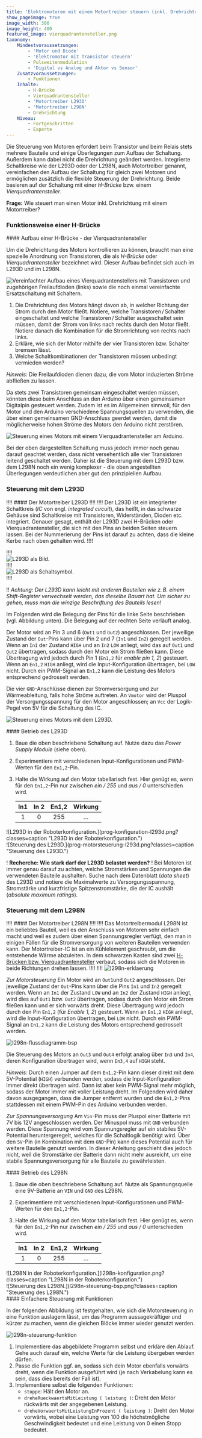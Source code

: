 ```yaml
---
title: 'Elektromotoren mit einem Motortreiber steuern (inkl. Drehrichtung)'
show_pageimage: true
image_width: 300
image_height: 400
featured_image: vierquadrantensteller.png
taxonomy:
    Mindestvoraussetzungen:
        - 'Motor und Diode'
        - 'Elektromotor mit Transistor steuern'
        - Pulsweitenmodulation
        - 'Digital vs Analog und Aktor vs Sensor'
    Zusatzvoraussetzungen:
        - Funktionen
    Inhalte:
        - H-Brücke
        - Vierquadrantensteller
        - 'Motortreiber L293D'
        - 'Motortreiber L298N'
        - Drehrichtung
    Niveau:
        - Fortgeschritten
        - Experte
---
```


Die Steuerung von Motoren erfordert beim Transistor und beim Relais stets mehrere Bauteile und einige Überlegungen zum Aufbau der Schaltung. Außerdem kann dabei nicht die Drehrichtung geändert werden. Integrierte Schaltkreise wie der L293D oder der L298N, auch Motortreiber genannt, vereinfachen den Aufbau der Schaltung für gleich zwei Motoren und ermöglichen zusätzlich die flexible Steuerung der Drehrichtung. Beide basieren auf der Schaltung mit einer *H-Brücke* bzw. einem *Vierquadrantensteller*.

**Frage:** Wie steuert man einen Motor inkl. Drehrichtung mit einem Motortreiber?

### Funktionsweise einer H-Brücke 

<div markdown="1" class="aufgabe">
#### Aufbau einer H-Brücke - der Vierquadrantensteller

Um die Drehrichtung des Motors kontrollieren zu können, braucht man eine spezielle Anordnung von Transistoren, die als *H-Brücke* oder *Vierquadrantensteller* bezeichnet wird. Dieser Aufbau befindet sich auch im L293D und im L298N.

![Vereinfachter Aufbau eines Vierquadrantenstellers mit Transistoren und zugehörigen Freilaufdioden (links) sowie die noch einmal vereinfachte Ersatzschaltung mit Schaltern.](vierquadrantensteller.png?lightbox=1024&resize=800&classes=caption "Vereinfachter Aufbau eines Vierquadrantenstellers mit Transistoren und zugehörigen Freilaufdioden (links) sowie die noch einmal vereinfachte Ersatzschaltung mit Schaltern.")

1.  Die Drehrichtung des Motors hängt davon ab, in welcher Richtung der Strom durch den Motor fließt. Notiere, welche Transistoren / Schalter eingeschaltet und welche Transistoren / Schalter ausgeschaltet sein müssen, damit der Strom von links nach rechts durch den Motor fließt. Notiere danach die Kombination für die Stromrichtung von rechts nach links.
2.  Erkläre, wie sich der Motor mithilfe der vier Transistoren bzw. Schalter bremsen lässt.
3.  Welche Schaltkombinationen der Transistoren müssen unbedingt vermieden werden?

*Hinweis:* Die Freilaufdioden dienen dazu, die vom Motor induzierten Ströme abfließen zu lassen.
</div>

Da stets zwei Transistoren gemeinsam eingeschaltet werden müssen, könnten diese beim Anschluss an den Arduino über einen gemeinsamen Digitalpin gesteuert werden. Zudem ist es im Allgemeinen sinnvoll, für den Motor und den Arduino verschiedene Spannungsquellen zu verwenden, die über einen gemeinsamen GND-Anschluss geerdet werden, damit die möglicherweise hohen Ströme des Motors den Arduino nicht zerstören.

![Steuerung eines Motors mit einem Vierquadrantensteller am Arduino.](vierquadrantensteller-an-arduino.png?lightbox=1024&resize=800&classes=caption "Steuerung eines Motors mit einem Vierquadrantensteller am Arduino.")

Bei der oben dargestellten Schaltung muss jedoch immer noch genau darauf geachtet werden, dass nicht versehentlich alle vier Transistoren leitend geschaltet werden. Daher ist die Steuerung mit dem L293D bzw. dem L298N noch ein wenig komplexer - die oben angestellten Überlegungen verdeutlichen aber gut den prinzipiellen Aufbau.

### Steuerung mit dem L293D

!!!! #### Der Motortreiber L293D
!!!! 
!!!! Der L293D ist ein integrierter Schaltkreis (*IC* von engl. *integrated circuit*), das heißt, in das schwarze Gehäuse sind Schaltkreise mit Transistoren, Widerständen, Dioden etc. integriert. Genauer gesagt, enthält der L293D zwei H-Brücken oder Vierquadrantensteller, die sich mit den Pins an beiden Seiten steuern lassen. Bei der Nummerierung der Pins ist darauf zu achten, dass die kleine Kerbe nach oben gehalten wird.
!!!! <div class="flex-box">
!!!! <div markdown="1">![L293D als Bild.](l293d.jpg?resize=150&classes=caption "L293D als Bild")</div>
!!!! <div markdown="1">![L293D als Schaltsymbol.](motortreiber-l293d.png?resize=200&classes=caption "L293D als Schaltsymbol.")</div>
!!!! </div>

!! *Achtung: Der L293D kann leicht mit anderen Bauteilen wie z. B. einem Shift-Register verwechselt werden, das dieselbe Bauart hat. Um sicher zu gehen, muss man die winzige Beschriftung des Bauteils lesen!*

Im Folgenden wird die Belegung der Pins für die linke Seite beschrieben (vgl. Abbildung unten). Die Belegung auf der rechten Seite verläuft analog.

Der Motor wird an Pin 3 und 6 (`Out1` und `Out2`) angeschlossen. Der jeweilige Zustand der `Out`-Pins kann über Pin 2 und 7 (`In1` und `In2`) geregelt werden. Wenn an `In1` der Zustand `HIGH` und an `In2` `LOW` anliegt, wird das auf `Out1` und `Out2` übertragen, sodass durch den Motor ein Strom fließen kann. Diese Übertragung wird jedoch durch Pin 1 (`En1,2` für *enable pin 1, 2*) gesteuert. Wenn an `En1,2` `HIGH` anliegt, wird die Input-Konfiguration übertragen, bei `LOW` nicht. Durch ein PWM-Signal an `En1,2` kann die Leistung des Motors entsprechend gedrosselt werden.

Die vier `GND`-Anschlüsse dienen zur Stromversorgung und zur Wärmeableitung, falls hohe Ströme auftreten. An `Vmotor` wird der Pluspol der Versorgungsspannung für den Motor angeschlossen; an `Vcc` der Logik-Pegel von 5V für die Schaltung des IC.

![Steuerung eines Motors mit dem L293D.](l293d-an-arduino.png?lightbox=1024&resize=500&classes=caption "Steuerung eines Motors mit dem L293D.")

<div markdown="1" class="aufgabe">
#### Betrieb des L293D

1.  Baue die oben beschriebene Schaltung auf. Nutze dazu das *Power Supply Module* (siehe oben).
2.  Experimentiere mit verschiedenen Input-Konfigurationen und PWM-Werten für den `En1,2`-Pin.
3.  Halte die Wirkung auf den Motor tabellarisch fest. Hier genügt es, wenn für den `En1,2`-Pin nur zwischen *ein / 255* und *aus / 0* unterschieden wird.
    
    | In1 | In 2 | En1,2 | Wirkung |
    | :-: | :--: | :---: | :-----: |
    |  1  |  0   |   255   |    …    |
    
<div class="flex-box">
<div markdown="1">![L293D in der Roboterkonfiguration.](prog-konfiguration-l293d.png?classes=caption "L293D in der Roboterkonfiguration.")</div>
<div markdown="1">![Steuerung des L293D.](prog-motorsteuerung-l293d.png?classes=caption "Steuerung des L293D.")</div>
</div>
</div>

! **Recherche: Wie stark darf der L293D belastet werden?**
! Bei Motoren ist immer genau darauf zu achten, welche Stromstärken und Spannungen die verwendeten Bauteile aushalten. Suche nach dem Datenblatt (*data sheet*) des L293D und notiere die Maximalwerte zu Versorgungsspannung, Stromstärke und kurzfristige Spitzenstromstärke, die der IC aushält (*absolute maximum ratings*).

### Steuerung mit dem L298N

!!!! #### Der Motortreiber L298N
!!!! 
!!!! Das Motortreibermodul L298N ist ein beliebtes Bauteil, weil es den Anschluss von Motoren sehr einfach macht und weil es zudem über einen Spannungsregler verfügt, den man in einigen Fällen für die Stromversorgung von weiteren Bauteilen verwenden kann. Der Motortreiber-IC ist an ein Kühlelement geschraubt, um die entstehende Wärme abzuleiten. In dem schwarzen Kasten sind zwei [H-Brücken bzw. Vierquadrantensteller](/arduinoskript/elektrik/transistoren-motoren/elektromotoren-mit-einem-motortreiber-steuern#aufbau-einer-h-brücke-der-vierquadrantensteller) verbaut, sodass sich die Motoren in beide Richtungen drehen lassen.
!!!! 
!!!! ![l298n-erklaerung](l298n-erklaerung.png?lightbox=1024&resize=600&classes=caption "Übersicht der Pinbelegung des Motortreibermoduls L298N.")
 
*Zur Motorsteuerung*
Ein Motor wird an `Out1`und `Out2` angeschlossen. Der jeweilige Zustand der `Out`-Pins kann über die Pins `In1` und `In2` geregelt werden. Wenn an `In1` der Zustand `LOW` und an `In2` der Zustand `HIGH` anliegt, wird dies auf `Out1` bzw. `Out2` übertragen, sodass durch den Motor ein Strom fließen kann und er sich vorwärts dreht. Diese Übertragung wird jedoch durch den Pin `En1,2` (für *Enable 1, 2*) gesteuert. Wenn an `En1,2` `HIGH` anliegt, wird die Input-Konfiguration übertragen, bei `LOW` nicht. Durch ein PWM-Signal an `En1,2` kann die Leistung des Motors entsprechend gedrosselt werden.

![l298n-flussdiagramm-bsp](l298n-flussdiagramm-bsp.png?lightbox=1024&resize=500&classes=caption "Veranschaulichung der Funktionsweise des Motortreibers (siehe Text).")
 
Die Steuerung des Motors an `Out3` und `Out4` erfolgt analog über `In3` und `In4`, deren Konfiguration übertragen wird, wenn `En3,4` auf `HIGH` steht.
 
*Hinweis:* Durch einen Jumper auf dem `En1,2`-Pin kann dieser direkt mit dem 5V-Potential (`HIGH`) verbunden werden, sodass die Input-Konfiguration immer direkt übertragen wird. Dann ist aber kein PWM-Signal mehr möglich, sodass der Motor immer mit voller Leistung dreht. Im Folgenden wird daher davon ausgegangen, dass die Jumper entfernt wurden und die `En1,2`-Pins stattdessen mit einem PWM-Pin des Arduino verbunden werden.
 
*Zur Spannungsversorgung*
Am `Vin`-Pin muss der Pluspol einer Batterie mit 7V bis 12V angeschlossen werden. Der Minuspol muss mit `GND` verbunden werden. Diese Spannung wird vom Spannungsregler auf ein stabiles 5V-Potential heruntergeregelt, welches für die Schaltlogik benötigt wird. Über den `5V`-Pin (in Kombination mit dem `GND`-Pin) kann dieses Potential auch für weitere Bauteile genutzt werden. In dieser Anleitung geschieht dies jedoch nicht, weil die Stromstärke der Batterie dann nicht mehr ausreicht, um eine stabile Spannungsversorgung für alle Bauteile zu gewährleisten.

<div markdown="1" class="aufgabe">
#### Betrieb des L298N

1.  Baue die oben beschriebene Schaltung auf. Nutze als Spannungsquelle eine 9V-Batterie an `VIN` und `GND` des L298N.
2.  Experimentiere mit verschiedenen Input-Konfigurationen und PWM-Werten für den `En1,2`-Pin.
3.  Halte die Wirkung auf den Motor tabellarisch fest. Hier genügt es, wenn für den `En1,2`-Pin nur zwischen *ein / 255* und *aus / 0* unterschieden wird.
    
    | In1 | In 2 | En1,2 | Wirkung |
    | :-: | :--: | :---: | :-----: |
    |  1  |  0   |   255   |    …    |
    
<div class="flex-box">
<div markdown="1">![L298N in der Roboterkonfiguration.](l298n-konfiguration.png?classes=caption "L298N in der Roboterkonfiguration.")</div>
<div markdown="1">![Steuerung des L298N.](l298n-steuerung-bsp.png?classes=caption "Steuerung des L298N.")</div>
</div>
</div>

<div markdown="1" class="aufgabe">
#### Einfachere Steuerung mit Funktionen

In der folgenden Abbildung ist festgehalten, wie sich die Motorsteuerung in eine Funktion auslagern lässt, um das Programm aussagekräftiger und kürzer zu machen, wenn die gleichen Blöcke immer wieder genutzt werden.

![l298n-steuerung-funktion](l298n-steuerung-funktion.png?lightbox=1024&resize=800&classes=caption "Steuerung des L298N mit einer Funktion.")

1. Implementiere das abgebildete Programm selbst und erkläre den Ablauf. Gehe auch darauf ein, welche Werte für die Leistung übergeben werden dürfen.
2. Passe die Funktion ggf. an, sodass sich dein Motor ebenfalls vorwärts dreht, wenn die Funktion ausgeführt wird (je nach Verkabelung kann es sein, dass dies bereits der Fall ist).
3. Implementiere selbst die folgenden Funktionen:
    - `stoppe`: Hält den Motor an.
    - `dreheRueckwaertsMitLeistung ( leistung )`: Dreht den Motor rückwärts mit der angegebenen Leistung.
    - `dreheVorwaertsMitLeistungInProzent ( leistung )`: Dreht den Motor vorwärts, wobei eine Leistung von 100 die höchstmögliche Geschwindigkeit bedeutet und eine Leistung von 0 einen Stopp bedeutet.

</div>

